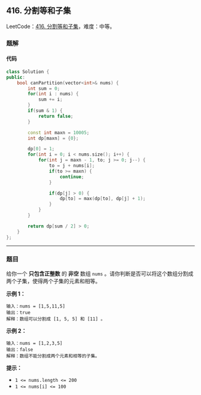 ## 416. 分割等和子集

LeetCode：[416. 分割等和子集](https://leetcode.cn/problems/partition-equal-subset-sum/)，难度：中等。

### 题解

#### 代码

```c++
class Solution {
public:
    bool canPartition(vector<int>& nums) {
        int sum = 0;
        for(int i : nums) {
            sum += i;
        }
        if(sum & 1) {
            return false;
        }

        const int maxn = 10005;
        int dp[maxn] = {0};

        dp[0] = 1;
        for(int i = 0; i < nums.size(); i++) {
            for(int j = maxn - 1, to; j >= 0; j--) {
                to = j + nums[i];
                if(to >= maxn) {
                    continue;
                }

                if(dp[j] > 0) {
                    dp[to] = max(dp[to], dp[j] + 1);
                }
            }
        }

        return dp[sum / 2] > 0;
    }
};
```



---



### 题目

给你一个 **只包含正整数** 的 **非空** 数组 `nums` 。请你判断是否可以将这个数组分割成两个子集，使得两个子集的元素和相等。

 

**示例 1：**

```
输入：nums = [1,5,11,5]
输出：true
解释：数组可以分割成 [1, 5, 5] 和 [11] 。
```

**示例 2：**

```
输入：nums = [1,2,3,5]
输出：false
解释：数组不能分割成两个元素和相等的子集。
```

 

**提示：**

- `1 <= nums.length <= 200`
- `1 <= nums[i] <= 100`


